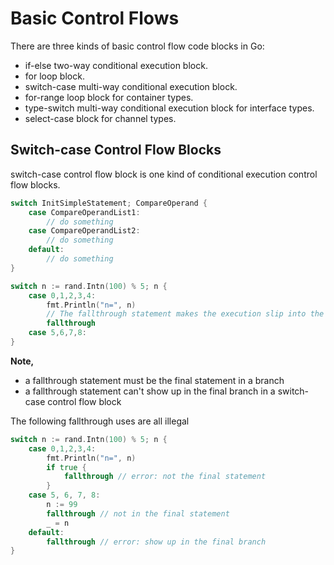 # Basic Control Flows

There are three kinds of basic control flow code blocks in Go:

- if-else two-way conditional execution block.
- for loop block.
- switch-case multi-way conditional execution block.
- for-range loop block for container types.
- type-switch multi-way conditional execution block for interface types.
- select-case block for channel types.

## Switch-case Control Flow Blocks

switch-case control flow block is one kind of conditional execution control flow blocks.

```go
switch InitSimpleStatement; CompareOperand {
    case CompareOperandList1:
        // do something
    case CompareOperandList2:
        // do something
    default:
        // do something
}
```

```go
switch n := rand.Intn(100) % 5; n {
    case 0,1,2,3,4:
        fmt.Println("n=", n)
        // The fallthrough statement makes the execution slip into the next brand
        fallthrough
    case 5,6,7,8:
}
```

**Note,**

- a fallthrough statement must be the final statement in a branch 
- a fallthrough statement can't show up in the final branch in a switch-case control flow block

The following fallthrough uses are all illegal

```go
switch n := rand.Intn(100) % 5; n {
    case 0,1,2,3,4:
        fmt.Println("n=", n)
        if true {
            fallthrough // error: not the final statement
        }
    case 5, 6, 7, 8:
        n := 99
        fallthrough // not in the final statement
        _ = n
    default:
        fallthrough // error: show up in the final branch
}
```